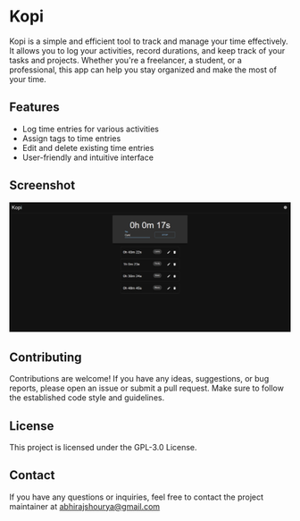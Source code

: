 # Kopi

Kopi is a simple and efficient tool to track and manage your time effectively. It allows you to log your activities, record durations, and keep track of your tasks and projects. Whether you're a freelancer, a student, or a professional, this app can help you stay organized and make the most of your time.

## Features

- Log time entries for various activities
- Assign tags to time entries
- Edit and delete existing time entries
- User-friendly and intuitive interface

## Screenshot

<img src="./example/Kopi.png">

## Contributing

Contributions are welcome! If you have any ideas, suggestions, or bug reports, please open an issue or submit a pull request. Make sure to follow the established code style and guidelines.

## License

This project is licensed under the GPL-3.0 License.

## Contact

If you have any questions or inquiries, feel free to contact the project maintainer at abhirajshourya@gmail.com
